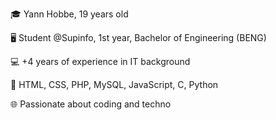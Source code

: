 🎓 Yann Hobbe, 19 years old

🖥️ Student @Supinfo, 1st year, Bachelor of Engineering (BENG)

💻 +4 years of experience in IT background

🚀 HTML, CSS, PHP, MySQL, JavaScript, C, Python 

🌐 Passionate about coding and techno
